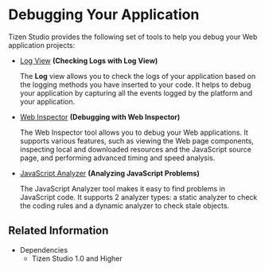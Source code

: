 # Debugging Your Application

Tizen Studio provides the following set of tools to help you debug your Web application projects:

- [Log View](../common-tools/log-view.md) **(Checking Logs with Log View)**

   The **Log** view allows you to check the logs of your application based on the logging methods you have inserted to your code. It helps to debug your application by capturing all the events logged by the platform and your application.

- [Web Inspector](web-inspector.md) **(Debugging with Web Inspector)**

  The Web Inspector tool allows you to debug your Web applications. It supports various features, such as viewing the Web page components, inspecting local and downloaded resources and the JavaScript source page, and performing advanced timing and speed analysis.

- [JavaScript Analyzer](js-analyzer.md) **(Analyzing JavaScript Problems)**

  The JavaScript Analyzer tool makes it easy to find problems in JavaScript code. It supports 2 analyzer types: a static analyzer to check the coding rules and a dynamic analyzer to check stale objects.

## Related Information
- Dependencies
  - Tizen Studio 1.0 and Higher
